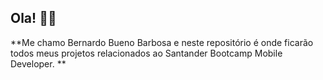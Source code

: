 ## Ola! :robot::rocket:

**Me chamo Bernardo Bueno Barbosa e neste repositório é onde ficarão todos meus projetos relacionados ao Santander Bootcamp Mobile Developer. **
